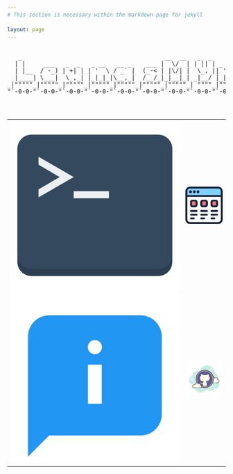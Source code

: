 ```yaml
---
# This section is necessary within the markdown page for jekyll

layout: page
---
```

<html>
<head>
<!-- My CSS stylesheet -->
<link rel="stylesheet" href="styles.css">
<script src=""></script>
</head>

<header>
<!-- Ascii Text of my name backwards on top of a train design -->
<div>
<pre><center>
   _                                       __  __   _  _           _     _     
  | |     ___   _  _   _ __   __ _    ___ |  \/  | | || | _ __    (_)   | |__  
  | |__  / -_) | +| | | '  \ / _` |  (_-< | |\/| |  \_, || '  \   | |   | / /  
  |____| \___|  \_,_| |_|_|_|\__,_|  /__/_|_|__|_| _|__/ |_|_|_| _|_|_  |_\_\  
_|"""""_|"""""_|"""""_|"""""_|"""""_|"""""_|"""""_| """"_|"""""_|"""""_|"""""| 
"`-0-0-"`-0-0-"`-0-0-"`-0-0-"`-0-0-"`-0-0-"`-0-0-"`-0-0-"`-0-0-"`-0-0-"`-0-0-' 
</center></pre>
</div>
</header>

<body>
<!-- Table to hold images that will also be links -->
<table>
<!-- First row will offer the main content which would be the blogs and the jquery terminal aspect -->
<tr>
<td>
<a href="https://leumasmymik.github.io/terminal">
<img src="https://raw.githubusercontent.com/LeumasMymik/LeumasMymik.github.io/master/docs/myPics/terminal-icon.png" alt="terminal icon" class="scaled">
</a>
</td>

<td>
<a href="https://leumasmymik.github.io/blogs">
<img src="https://raw.githubusercontent.com/LeumasMymik/LeumasMymik.github.io/master/docs/myPics/blog.png" alt="blog icon" class="scaled">
</a>
</td>
</tr>

<!-- Second row will hold the about page and a hyperlink to my github page -->
<tr>
<td>
<a href="https://leumasmymik.github.io/about">
<img src="https://raw.githubusercontent.com/LeumasMymik/LeumasMymik.github.io/master/docs/myPics/about.png" alt="about icon" class="scaled">
</a>
</td>

<td>
<a href="https://github.com/LeumasMymik">
<img src="https://raw.githubusercontent.com/LeumasMymik/LeumasMymik.github.io/master/docs/myPics/github.png" alt="github icon" class="scaled">
</a>
</td>
</tr>
</table>
</body>
</html>

